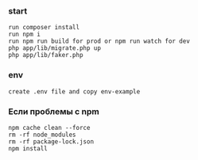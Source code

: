 ### start

	run composer install
	run npm i
	run npm run build for prod or npm run watch for dev
	php app/lib/migrate.php up
	php app/lib/faker.php

### env 

	create .env file and copy env-example
	
### Если проблемы с npm

	npm cache clean --force
	rm -rf node_modules
	rm -rf package-lock.json
	npm install
